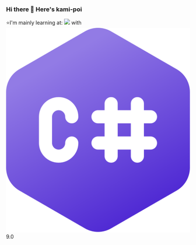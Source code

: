 ### Hi there 👋 Here's kami-poi

<!--
**kami-poi/kami-poi** is a ✨ _special_ ✨ repository because its `README.md` (this file) appears on your GitHub profile.

Here are some ideas to get you started:

- 🔭 I’m currently working on ...
- 🌱 I’m currently learning ...
- 👯 I’m looking to collaborate on ...
- 🤔 I’m looking for help with ...
- 💬 Ask me about ...
- 📫 How to reach me: ...
- 😄 Pronouns: ...
- ⚡ Fun fact: ...
-->

⭐I'm mainly learning at:
<a href="https://dotnet.microsoft.com/"><img src="https://dotnet.microsoft.com/static/images/redesign/downloads-dotnet.svg?v=uLixlb9S-A5Qlb2r4ONUKPIBIrr2ABPgOfgTSqfDRwY" style="height=25px;" /></a>
 with 
<a href="https://docs.microsoft.com/en-us/dotnet/csharp/"><img src="https://raw.githubusercontent.com/gilbarbara/logos/master/logos/c-sharp.svg" style="height=32px;" /></a> 9.0
